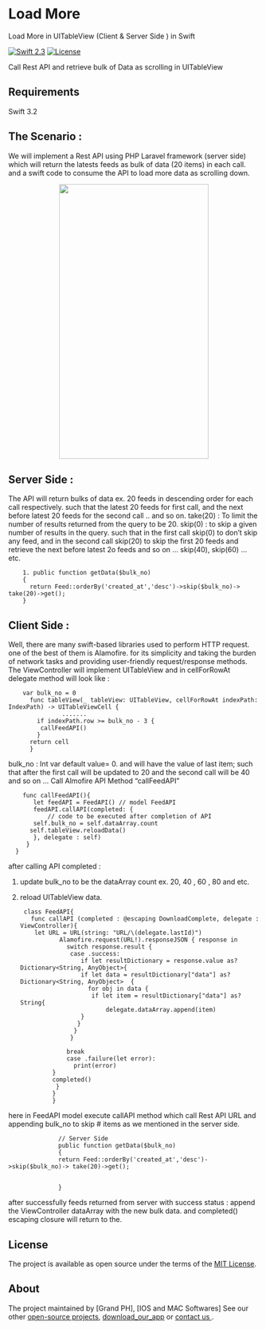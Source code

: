 # Load More
Load More in UITableView (Client &amp; Server Side ) in Swift

[![Swift 2.3](https://img.shields.io/badge/Swift-3.2-orange.svg?style=flat)](https://swift.org/)
[![License](https://img.shields.io/cocoapods/l/ParallaxView.svg)](https://github.com/PGSSoft/ParallaxView/LICENSE.md)


Call Rest API and retrieve bulk of Data as scrolling in UITableView

 
## Requirements

Swift 3.2

## The Scenario : 



We will implement a Rest API using PHP Laravel framework (server side) which will return the latests feeds as bulk of data (20 items) in each call. and a swift code to consume the API to load more data as scrolling down.

<p align="center">

 <img src="http://appsgeeks.de/loadMore.gif" height="550" width="300">
 
</p>


## Server Side   :


The API will return bulks of data ex. 20 feeds in descending order for each call respectively. such that the latest 20 feeds for first call, and the next before latest 20 feeds for the second call .. and so on.
take(20) : To limit the number of results returned from the query to be 20.
skip(0) : to skip a given number of results in the query. such that in the first call skip(0) to don’t skip any feed, and in the second call skip(20) to skip the first 20 feeds and retrieve the next before latest 2o feeds and so on … skip(40), skip(60) … etc.

        1. public function getData($bulk_no)
        {
          return Feed::orderBy('created_at','desc')->skip($bulk_no)-> take(20)->get();  
        }


## Client Side   :

Well, there are many swift-based libraries used to perform HTTP request. one of the best of them is Alamofire. for its simplicity and taking the burden of network tasks and providing user-friendly request/response methods.
The ViewController will implement UITableView and in cellForRowAt delegate method will look like :

        var bulk_no = 0
          func tableView(_ tableView: UITableView, cellForRowAt indexPath: IndexPath) -> UITableViewCell {
                   .......
            if indexPath.row >= bulk_no - 3 {
             callFeedAPI()
            }
          return cell
          }


bulk_no : Int var default value= 0. and will have the value of last item; such that after the first call will be updated to 20 and the second call will be 40 and so on …
Call Almofire API Method “callFeedAPI”

        func callFeedAPI(){
           let feedAPI = FeedAPI() // model FeedAPI
           feedAPI.callAPI(completed: {
               // code to be executed after completion of API
           self.bulk_no = self.dataArray.count
          self.tableView.reloadData()
           }, delegate : self)
         }
      }
 
after calling API completed :
1. update bulk_no to be the dataArray count ex. 20, 40 , 60 , 80 and etc. 
2. reload UITableView data.


        class FeedAPI{
          func callAPI (completed : @escaping DownloadComplete, delegate : ViewController){
           let URL = URL(string: "URL/\(delegate.lastId)")
                  Alamofire.request(URL!).responseJSON { response in
                    switch response.result {
                     case .success:
                        if let resultDictionary = response.value as? Dictionary<String, AnyObject>{
                        if let data = resultDictionary["data"] as?  Dictionary<String, AnyObject>  {
                          for obj in data {
                           if let item = resultDictionary["data"] as? String{
                               delegate.dataArray.append(item)
                        }
                       }
                      }
                     }

                    break 
                    case .failure(let error):
                      print(error)
                }
                completed()
                 }
                }
                }     

here in FeedAPI model execute callAPI method which call Rest API URL and appending bulk_no to skip # items as we mentioned in the server side.


                  // Server Side
                  public function getData($bulk_no)
                  {
                  return Feed::orderBy('created_at','desc')->skip($bulk_no)-> take(20)->get();  


                  }

  
  
after successfully feeds returned from server with success status : append the ViewController dataArray with the new bulk data. and completed() escaping closure will return to the.
  
  
  
 
## License

The project is available as open source under the terms of the [MIT License](http://opensource.org/licenses/MIT).

 
## About

The project maintained by [Grand PH], [IOS and MAC Softwares]
See our other [open-source projects](https://itunes.apple.com/us/app/iweather-fc/id1178484560?mt=8), [download_our_app](https://itunes.apple.com/us/app/iweather-fc/id1178484560?mt=8) or [contact us ](https://twitter.com/MIhmouda).

